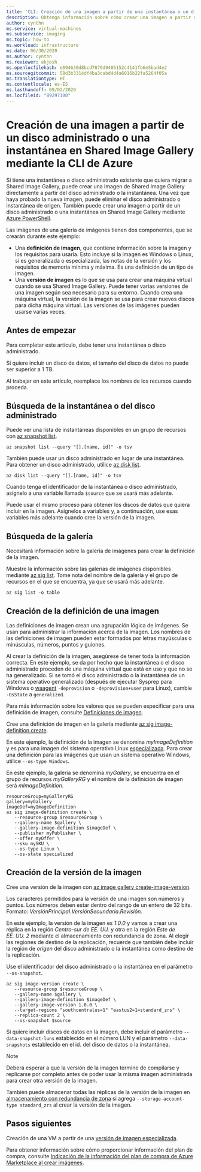 ```yaml
---
title: 'CLI: Creación de una imagen a partir de una instantánea o un disco administrado en Shared Image Gallery'
description: Obtenga información sobre cómo crear una imagen a partir de una instantánea o disco administrado en Shared Image Gallery con la CLI de Azure.
author: cynthn
ms.service: virtual-machines
ms.subservice: imaging
ms.topic: how-to
ms.workload: infrastructure
ms.date: 06/30/2020
ms.author: cynthn
ms.reviewer: akjosh
ms.openlocfilehash: e694630d8bcd7879d9405152c4141fb6e5bad4e2
ms.sourcegitcommit: 58d3b3314df4ba3cabd4d4a6016b22fa5264f05a
ms.translationtype: HT
ms.contentlocale: es-ES
ms.lasthandoff: 09/02/2020
ms.locfileid: "89297100"
---
```

# <a name="create-an-image-from-a-managed-disk-or-snapshot-in-a-shared-image-gallery-using-the-azure-cli"></a>Creación de una imagen a partir de un disco administrado o una instantánea en Shared Image Gallery mediante la CLI de Azure

Si tiene una instantánea o disco administrado existente que quiera migrar a Shared Image Gallery, puede crear una imagen de Shared Image Gallery directamente a partir del disco administrado o la instantánea. Una vez que haya probado la nueva imagen, puede eliminar el disco administrado o instantánea de origen. También puede crear una imagen a partir de un disco administrado o una instantánea en Shared Image Gallery mediante [Azure PowerShell](image-version-snapshot-powershell.md).

Las imágenes de una galería de imágenes tienen dos componentes, que se crearán durante este ejemplo:
- Una **definición de imagen**, que contiene información sobre la imagen y los requisitos para usarla. Esto incluye si la imagen es Windows o Linux, si es generalizada o especializada, las notas de la versión y los requisitos de memoria mínima y máxima. Es una definición de un tipo de imagen. 
- Una **versión de imagen** es lo que se usa para crear una máquina virtual cuando se usa Shared Image Gallery. Puede tener varias versiones de una imagen según sea necesario para su entorno. Cuando crea una máquina virtual, la versión de la imagen se usa para crear nuevos discos para dicha máquina virtual. Las versiones de las imágenes pueden usarse varias veces.


## <a name="before-you-begin"></a>Antes de empezar

Para completar este artículo, debe tener una instantánea o disco administrado. 

Si quiere incluir un disco de datos, el tamaño del disco de datos no puede ser superior a 1 TB.

Al trabajar en este artículo, reemplace los nombres de los recursos cuando proceda.

## <a name="find-the-snapshot-or-managed-disk"></a>Búsqueda de la instantánea o del disco administrado 

Puede ver una lista de instantáneas disponibles en un grupo de recursos con [az snapshot list](/cli/azure/snapshot#az-snapshot-list). 

```azurecli-interactive
az snapshot list --query "[].[name, id]" -o tsv
```

También puede usar un disco administrado en lugar de una instantánea. Para obtener un disco administrado, utilice [az disk list](/cli/azure/disk#az-disk-list). 

```azurecli-interactive
az disk list --query "[].[name, id]" -o tsv
```

Cuando tenga el identificador de la instantánea o disco administrado, asígnelo a una variable llamada `$source` que se usará más adelante.

Puede usar el mismo proceso para obtener los discos de datos que quiera incluir en la imagen. Asígnelos a variables y, a continuación, use esas variables más adelante cuando cree la versión de la imagen.


## <a name="find-the-gallery"></a>Búsqueda de la galería

Necesitará información sobre la galería de imágenes para crear la definición de la imagen.

Muestre la información sobre las galerías de imágenes disponibles mediante [az sig list](/cli/azure/sig#az-sig-list). Tome nota del nombre de la galería y el grupo de recursos en el que se encuentra, ya que se usará más adelante.

```azurecli-interactive 
az sig list -o table
```


## <a name="create-an-image-definition"></a>Creación de la definición de una imagen

Las definiciones de imagen crean una agrupación lógica de imágenes. Se usan para administrar la información acerca de la imagen. Los nombres de las definiciones de imagen pueden estar formados por letras mayúsculas o minúsculas, números, puntos y guiones. 

Al crear la definición de la imagen, asegúrese de tener toda la información correcta. En este ejemplo, se da por hecho que la instantánea o el disco administrado proceden de una máquina virtual que está en uso y que no se ha generalizado. Si se tomó el disco administrado o la instantánea de un sistema operativo generalizado (después de ejecutar Sysprep para Windows o [waagent](https://github.com/Azure/WALinuxAgent) `-deprovision` o `-deprovision+user` para Linux), cambie `-OsState` a `generalized`. 

Para más información sobre los valores que se pueden especificar para una definición de imagen, consulte [Definiciones de imagen](./linux/shared-image-galleries.md#image-definitions).

Cree una definición de imagen en la galería mediante [az sig image-definition create](/cli/azure/sig/image-definition#az-sig-image-definition-create).

En este ejemplo, la definición de la imagen se denomina *myImageDefinition* y es para una imagen del sistema operativo Linux [especializada](./linux/shared-image-galleries.md#generalized-and-specialized-images). Para crear una definición para las imágenes que usan un sistema operativo Windows, utilice `--os-type Windows`. 

En este ejemplo, la galería se denomina *myGallery*, se encuentra en el grupo de recursos *myGalleryRG* y el nombre de la definición de imagen será *mImageDefinition*.

```azurecli-interactive 
resourceGroup=myGalleryRG
gallery=myGallery
imageDef=myImageDefinition
az sig image-definition create \
   --resource-group $resourceGroup \
   --gallery-name $gallery \
   --gallery-image-definition $imageDef \
   --publisher myPublisher \
   --offer myOffer \
   --sku mySKU \
   --os-type Linux \
   --os-state specialized
```


## <a name="create-the-image-version"></a>Creación de la versión de la imagen

Cree una versión de la imagen con [az image gallery create-image-version](/cli/azure/sig/image-version#az-sig-image-version-create). 

Los caracteres permitidos para la versión de una imagen son números y puntos. Los números deben estar dentro del rango de un entero de 32 bits. Formato: *VersiónPrincipal*.*VersiónSecundaria*.*Revisión*.

En este ejemplo, la versión de la imagen es *1.0.0* y vamos a crear una réplica en la región *Centro-sur de EE. UU.* y otra en la región *Este de EE. UU. 2* mediante el almacenamiento con redundancia de zona. Al elegir las regiones de destino de la replicación, recuerde que también debe incluir la región de *origen* del disco administrado o la instantánea como destino de la replicación.

Use el identificador del disco administrado o la instantánea en el parámetro `--os-snapshot`.


```azurecli-interactive 
az sig image-version create \
   --resource-group $resourceGroup \
   --gallery-name $gallery \
   --gallery-image-definition $imageDef \
   --gallery-image-version 1.0.0 \
   --target-regions "southcentralus=1" "eastus2=1=standard_zrs" \
   --replica-count 2 \
   --os-snapshot $source
```

Si quiere incluir discos de datos en la imagen, debe incluir el parámetro `--data-snapshot-luns` establecido en el número LUN y el parámetro `--data-snapshots` establecido en el id. del disco de datos o la instantánea.

> [!NOTE]
> Deberá esperar a que la versión de la imagen termine de compilarse y replicarse por completo antes de poder usar la misma imagen administrada para crear otra versión de la imagen.
>
> También puede almacenar todas las réplicas de la versión de la imagen en [almacenamiento con redundancia de zona](../storage/common/storage-redundancy.md) si agrega `--storage-account-type standard_zrs` al crear la versión de la imagen.
>

## <a name="next-steps"></a>Pasos siguientes

Creación de una VM a partir de una [versión de imagen especializada](vm-specialized-image-version-cli.md).

Para obtener información sobre cómo proporcionar información del plan de compra, consulte [Indicación de la información del plan de compra de Azure Marketplace al crear imágenes](marketplace-images.md).
